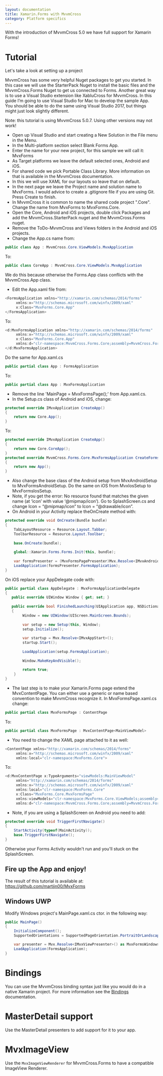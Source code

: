 ```yaml
---
layout: documentation
title: Xamarin.Forms with MvvmCross
category: Platform specifics
---
```


With the introduction of MvvmCross 5.0 we have full support for Xamarin Forms!

# Tutorial

Let's take  a look at setting up a project

MvvmCross has some very helpful Nuget packages to get you started. In this case we will use the StarterPack Nuget to install the basic files and the MvvmCross.Forms Nuget to get us connected to Forms. Another great way is to use a Visual Studio extension like XabluCross for MvvmCross. In this guide I’m going to use Visual Studio for Mac to develop the sample App. You should be able to do the same using Visual Studio 2017, but things might just look slightly different.

Note: this tutorial is using MvvmCross 5.0.7. Using other versions may not work!

- Open up Visual Studio and start creating a New Solution in the File menu in the Menu.
- In the Multi-platform section select Blank Forms App.
- Enter the name for your new project, for this sample we will call it: MvxForms
- As Target platforms we leave the default selected ones, Android and iOS.
- For shared code we pick Portable Class Library. More information on that is available in the MvvmCross documentation.
- In this we will use XAML for our layouts so leave that on default.
- In the next page we leave the Project name and solution name to MvxForms. I would advice to create a .gitignore file if you are using Git. Press Create to finish.
- In MvvmCross it is common to name the shared code project ".Core". Change the name from MvxForms to MvxForms.Core.
- Open the Core, Android and iOS projects, double click Packages and add the MvvmCross.StarterPack nuget and the MvvmCross.Forms nuget.
- Remove the ToDo-MvvmCross and Views folders in the Android and iOS projects.
- Change the App.cs name from:

```c#
public class App : MvvmCross.Core.ViewModels.MvxApplication
```

To:

```c#
public class CoreApp : MvvmCross.Core.ViewModels.MvxApplication
```

We do this because otherwise the Forms.App class conflicts with the MvvmCross.App class.

- Edit the App.xaml file from:

```c#
<FormsApplication xmlns="http://xamarin.com/schemas/2014/forms"
     xmlns:x="http://schemas.microsoft.com/winfx/2009/xaml"
     x:Class="MvxForms.Core.App" 
</FormsApplication>
```

To:

```c#
<d:MvxFormsApplication xmlns="http://xamarin.com/schemas/2014/forms"
     xmlns:x="http://schemas.microsoft.com/winfx/2009/xaml"
     x:Class="MvxForms.Core.App" 
     xmlns:d="clr-namespace:MvvmCross.Forms.Core;assembly=MvvmCross.Forms">
</d:MvxFormsApplication>
```

Do the same for App.xaml.cs

```c#
public partial class App : FormsApplication
```

To:

```c#
public partial class App : MvxFormsApplication
```

- Remove the line 'MainPage = MvxFormsPage();' from App.xaml.cs.
- In the Setup.cs class of Android and iOS, change:

```c#
protected override IMvxApplication CreateApp()
{
    return new Core.App();
}
```

To:

```c#
protected override IMvxApplication CreateApp()
{
    return new Core.CoreApp();
}
protected override MvvmCross.Forms.Core.MvxFormsApplication CreateFormsApplication()
{
    return new App();
}
```

- Also change the base class of the Android setup from MvxAndroidSetup to MvxFormsAndroidSetup. Do the same on iOS from MvxIosSetup to MvxFormsIosSetup.
- Note, if you get the error: No resource found that matches the given name (at ‘icon’ with value ‘@mipmap/icon’). Go to SplashScreen.cs and change Icon = “@mipmap/icon” to Icon = “@drawable/icon”.
- On Android in your Activity replace theOnCreate method with:

```c#
protected override void OnCreate(Bundle bundle)
{
    TabLayoutResource = Resource.Layout.Tabbar;
    ToolbarResource = Resource.Layout.Toolbar;
 
    base.OnCreate(bundle);
 
    global::Xamarin.Forms.Forms.Init(this, bundle);
 
    var formsPresenter = (MvxFormsPagePresenter)Mvx.Resolve<IMvxAndroidViewPresenter>();
    LoadApplication(formsPresenter.FormsApplication);
}
```

On iOS replace your AppDelegate code with:

```c#
public partial class AppDelegate : MvxFormsApplicationDelegate
{
   public override UIWindow Window { get; set; }
 
   public override bool FinishedLaunching(UIApplication app, NSDictionary options)
   {
        Window = new UIWindow(UIScreen.MainScreen.Bounds);
 
        var setup = new Setup(this, Window);
        setup.Initialize();
 
        var startup = Mvx.Resolve<IMvxAppStart>();
        startup.Start();
 
        LoadApplication(setup.FormsApplication);
 
        Window.MakeKeyAndVisible();
 
        return true;
    }
}
```

- The last step is to make your Xamarin.Forms page extend the MvxContentPage. You can either use a generic or name based convention to make MvvmCross recognize it. In MvxFormsPage.xaml.cs change:

```c#
public partial class MvxFormsPage : ContentPage
```

To:

```c#
public partial class MvxFormsPage : MvxContentPage<MainViewModel>
```

- You need to change the XAML page attached to it as well:

```c#
<ContentPage xmlns="http://xamarin.com/schemas/2014/forms"
     xmlns:x="http://schemas.microsoft.com/winfx/2009/xaml"
     xmlns:local="clr-namespace:MvxForms.Core">
```

To:

```c#
<d:MvxContentPage x:TypeArguments="viewModels:MainViewModel"
     xmlns="http://xamarin.com/schemas/2014/forms"
     xmlns:x="http://schemas.microsoft.com/winfx/2009/xaml"
     xmlns:local="clr-namespace:MvxForms.Core"
     x:Class="MvxForms.Core.MvxFormsPage"
     xmlns:viewModels="clr-namespace:MvxForms.Core.ViewModels;assembly=MvxForms.Core"
     xmlns:d="clr-namespace:MvvmCross.Forms.Core;assembly=MvvmCross.Forms">
```

- Note, if you are using a SplashScreen on Android you need to add:

```c#
protected override void TriggerFirstNavigate()
{
    StartActivity(typeof(MainActivity));
    base.TriggerFirstNavigate();
}
```

Otherwise your Forms Activity wouldn't run and you'll stuck on the SplashScreen.

## Fire up the App and enjoy!

The result of this tutorial is available at: https://github.com/martijn00/MvxForms


## Windows UWP

Modify Windows project's MainPage.xaml.cs ctor. in the following way:
```c#
public MainPage()
{
    InitializeComponent();
    SupportedOrientations = SupportedPageOrientation.PortraitOrLandscape;

    var presenter = Mvx.Resolve<IMvxViewPresenter>() as MvxFormsWindowsUWPPagePresenter;
    LoadApplication(FormsApplication);
}
```

# Bindings

You can use the MvvmCross binding syntax just like you would do in a native Xamarin project. For more information see the [Bindings](https://www.mvvmcross.com/documentation/fundamentals/data-binding) documentation.

# MasterDetail support

Use the MasterDetail presenters to add support for it to your app.

# MvxImageView

Use the `MvxImageViewRenderer` for MvvmCross.Forms to have a compatible ImageView Renderer.

